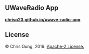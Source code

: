 UWaveRadio App
--------------

**[chriso23.github.io/uwave-radio-app](https://chriso23.github.io/uwave-radio-app)**

License
-------
&copy; Chris Oung, 2019. [Apache-2 License.](https://github.com/chrisoung/uwaveradio/blob/master/LICENSE)
